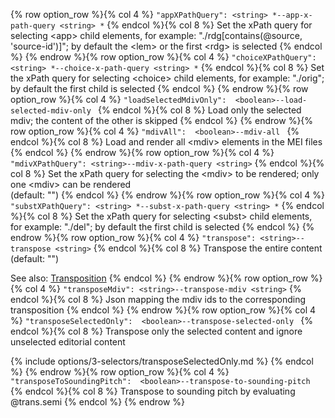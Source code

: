 {% row option_row %}{% col 4 %} <span class="lang1">`"appXPathQuery": <string> *`</span><span class="lang2">`--app-x-path-query <string> *`</span> {% endcol %}{% col 8 %} Set the xPath query for selecting &lt;app&gt; child elements, for example: &quot;./rdg[contains(@source, &#x27;source-id&#x27;)]&quot;; by default the &lt;lem&gt; or the first &lt;rdg&gt; is selected {% endcol %}
{% endrow %}{% row option_row %}{% col 4 %} <span class="lang1">`"choiceXPathQuery": <string> *`</span><span class="lang2">`--choice-x-path-query <string> *`</span> {% endcol %}{% col 8 %} Set the xPath query for selecting &lt;choice&gt; child elements, for example: &quot;./orig&quot;; by default the first child is selected {% endcol %}
{% endrow %}{% row option_row %}{% col 4 %} <span class="lang1">`"loadSelectedMdivOnly":  <boolean>`</span><span class="lang2">`--load-selected-mdiv-only `</span> {% endcol %}{% col 8 %} Load only the selected mdiv; the content of the other is skipped {% endcol %}
{% endrow %}{% row option_row %}{% col 4 %} <span class="lang1">`"mdivAll":  <boolean>`</span><span class="lang2">`--mdiv-all `</span> {% endcol %}{% col 8 %} Load and render all &lt;mdiv&gt; elements in the MEI files {% endcol %}
{% endrow %}{% row option_row %}{% col 4 %} <span class="lang1">`"mdivXPathQuery": <string>`</span><span class="lang2">`--mdiv-x-path-query <string>`</span> {% endcol %}{% col 8 %} Set the xPath query for selecting the &lt;mdiv&gt; to be rendered; only one &lt;mdiv&gt; can be rendered<br/>(default: "") {% endcol %}
{% endrow %}{% row option_row %}{% col 4 %} <span class="lang1">`"substXPathQuery": <string> *`</span><span class="lang2">`--subst-x-path-query <string> *`</span> {% endcol %}{% col 8 %} Set the xPath query for selecting &lt;subst&gt; child elements, for example: &quot;./del&quot;; by default the first child is selected {% endcol %}
{% endrow %}{% row option_row %}{% col 4 %} <span class="lang1">`"transpose": <string>`</span><span class="lang2">`--transpose <string>`</span> {% endcol %}{% col 8 %} Transpose the entire content<br/>(default: "")

See also: [Transposition](/advanced-topics/transposition.html) {% endcol %}
{% endrow %}{% row option_row %}{% col 4 %} <span class="lang1">`"transposeMdiv": <string>`</span><span class="lang2">`--transpose-mdiv <string>`</span> {% endcol %}{% col 8 %} Json mapping the mdiv ids to the corresponding transposition {% endcol %}
{% endrow %}{% row option_row %}{% col 4 %} <span class="lang1">`"transposeSelectedOnly":  <boolean>`</span><span class="lang2">`--transpose-selected-only `</span> {% endcol %}{% col 8 %} Transpose only the selected content and ignore unselected editorial content

{% include options/3-selectors/transposeSelectedOnly.md %} {% endcol %}
{% endrow %}{% row option_row %}{% col 4 %} <span class="lang1">`"transposeToSoundingPitch":  <boolean>`</span><span class="lang2">`--transpose-to-sounding-pitch `</span> {% endcol %}{% col 8 %} Transpose to sounding pitch by evaluating @trans.semi {% endcol %}
{% endrow %}